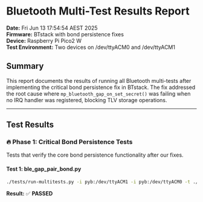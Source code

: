 # Bluetooth Multi-Test Results Report

**Date:** Fri Jun 13 17:54:54 AEST 2025  
**Firmware:** BTstack with bond persistence fixes  
**Device:** Raspberry Pi Pico2 W  
**Test Environment:** Two devices on /dev/ttyACM0 and /dev/ttyACM1  

## Summary

This report documents the results of running all Bluetooth multi-tests after implementing the critical bond persistence fix in BTstack. The fix addressed the root cause where `mp_bluetooth_gap_on_set_secret()` was failing when no IRQ handler was registered, blocking TLV storage operations.

---

## Test Results


### 🔥 Phase 1: Critical Bond Persistence Tests

Tests that verify the core bond persistence functionality after our fixes.


#### Test 1: ble_gap_pair_bond.py

```bash
./tests/run-multitests.py -i pyb:/dev/ttyACM1 -i pyb:/dev/ttyACM0 -t ./tests/multi_bluetooth/ble_gap_pair_bond.py
```

**Result:** ✅ **PASSED**
